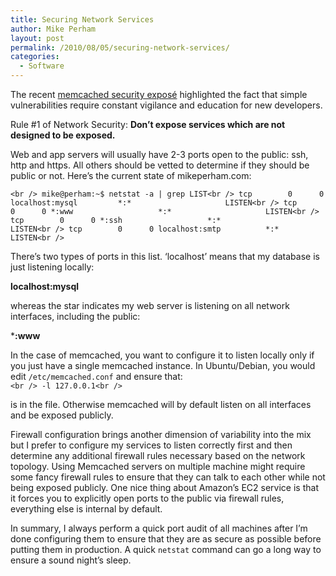 ```yaml
---
title: Securing Network Services
author: Mike Perham
layout: post
permalink: /2010/08/05/securing-network-services/
categories:
  - Software
---
```

The recent [memcached security exposé][1] highlighted the fact that simple vulnerabilities require constant vigilance and education for new developers.

Rule #1 of Network Security: **Don&#8217;t expose services which are not designed to be exposed.**

Web and app servers will usually have 2-3 ports open to the public: ssh, http and https. All others should be vetted to determine if they should be public or not. Here&#8217;s the current state of mikeperham.com:

`<br />
mike@perham:~$ netstat -a | grep LIST<br />
tcp        0      0 localhost:mysql         *:*                     LISTEN<br />
tcp        0      0 *:www                   *:*                     LISTEN<br />
tcp        0      0 *:ssh                   *:*                     LISTEN<br />
tcp        0      0 localhost:smtp          *:*                     LISTEN<br />
`

There&#8217;s two types of ports in this list. &#8216;localhost&#8217; means that my database is just listening locally:

**localhost:mysql**

whereas the star indicates my web server is listening on all network interfaces, including the public:

***:www**

In the case of memcached, you want to configure it to listen locally only if you just have a single memcached instance. In Ubuntu/Debian, you would edit `/etc/memcached.conf` and ensure that:  
`<br />
-l 127.0.0.1<br />
`

is in the file. Otherwise memcached will by default listen on all interfaces and be exposed publicly.

Firewall configuration brings another dimension of variability into the mix but I prefer to configure my services to listen correctly first and then determine any additional firewall rules necessary based on the network topology. Using Memcached servers on multiple machine might require some fancy firewall rules to ensure that they can talk to each other while not being exposed publicly. One nice thing about Amazon&#8217;s EC2 service is that it forces you to explicitly open ports to the public via firewall rules, everything else is internal by default.

In summary, I always perform a quick port audit of all machines after I&#8217;m done configuring them to ensure that they are as secure as possible before putting them in production. A quick `netstat` command can go a long way to ensure a sound night&#8217;s sleep.

 [1]: http://www.slideshare.net/sensepost/cache-on-delivery